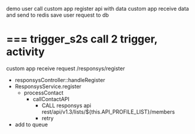 demo user call custom app register api with data
custom app receive data and send to redis
save user request to db

===
trigger_s2s
call 2 trigger, activity
===


custom app receive request /responsys/register
- responsysController::handleRegister
- ResponsysService.register
  - processContact
    - callContactAPI
      - CALL responsys api rest/api/v1.3/lists/${this.API_PROFILE_LIST}/members
      - retry
- add to queue